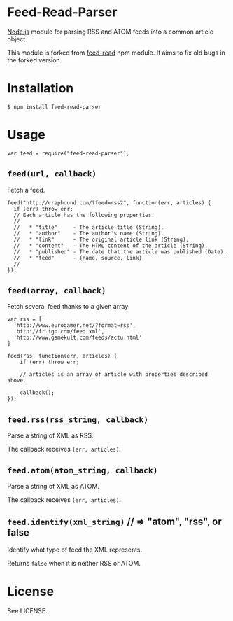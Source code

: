 # Feed-Read-Parser

[Node.js](http://nodejs.org/) module for parsing RSS and ATOM feeds into
a common article object.

This module is forked from [feed-read](https://www.npmjs.com/package/feed-read) npm module. It aims to fix old bugs in the forked version.

# Installation

    $ npm install feed-read-parser

# Usage

    var feed = require("feed-read-parser");

## `feed(url, callback)`
Fetch a feed.

    feed("http://craphound.com/?feed=rss2", function(err, articles) {
      if (err) throw err;
      // Each article has the following properties:
      //
      //   * "title"     - The article title (String).
      //   * "author"    - The author's name (String).
      //   * "link"      - The original article link (String).
      //   * "content"   - The HTML content of the article (String).
      //   * "published" - The date that the article was published (Date).
      //   * "feed"      - {name, source, link}
      //
    });

## `feed(array, callback)`
Fetch several feed thanks to a given array

    var rss = [
      'http://www.eurogamer.net/?format=rss',
      'http://fr.ign.com/feed.xml',
      'http://www.gamekult.com/feeds/actu.html'
    ]

    feed(rss, function(err, articles) {
        if (err) throw err;

        // articles is an array of article with properties described above.

        callback();
    });

## `feed.rss(rss_string, callback)`
Parse a string of XML as RSS.

The callback receives `(err, articles)`.

## `feed.atom(atom_string, callback)`
Parse a string of XML as ATOM.

The callback receives `(err, articles)`.

## `feed.identify(xml_string)` // => "atom", "rss", or false
Identify what type of feed the XML represents.

Returns `false` when it is neither RSS or ATOM.


# License
See LICENSE.
